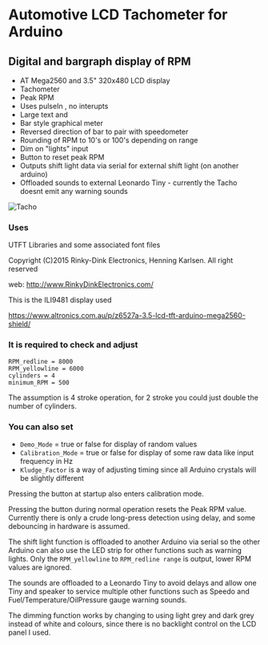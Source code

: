 # Automotive LCD Tachometer for Arduino
## Digital and bargraph display of RPM

- AT Mega2560 and 3.5" 320x480 LCD display
- Tachometer
- Peak RPM
- Uses pulseIn , no interupts
- Large text and
- Bar style graphical meter
- Reversed direction of bar to pair with speedometer
- Rounding of RPM to 10's or 100's depending on range
- Dim on "lights" input
- Button to reset peak RPM
- Outputs shift light data via serial for external shift light (on another arduino)
- Offloaded sounds to external Leonardo Tiny - currently the Tacho doesnt emit any warning sounds


![Tacho](https://user-images.githubusercontent.com/41600026/235329704-6a54a9bf-f901-4835-ae28-00de2161cee2.PNG)


### Uses 
UTFT Libraries and some associated font files

Copyright (C)2015 Rinky-Dink Electronics, Henning Karlsen. All right reserved

web: http://www.RinkyDinkElectronics.com/

This is the ILI9481 display used

https://www.altronics.com.au/p/z6527a-3.5-lcd-tft-arduino-mega2560-shield/


### It is required to check and adjust

```
RPM_redline = 8000
RPM_yellowline = 6000
cylinders = 4
minimum_RPM = 500
```
The assumption is 4 stroke operation, for 2 stroke you could just double the number of cylinders.

### You can also set
- `Demo_Mode` = true or false for display of random values
- `Calibration_Mode` = true or false for display of some raw data like input frequency in Hz
- `Kludge_Factor` is a way of adjusting timing since all Arduino crystals will be slightly different

Pressing the button at startup also enters calibration mode.

Pressing the button during normal operation resets the Peak RPM value.
Currently there is only a crude long-press detection using delay, and some debouncing in hardware is assumed.

The shift light function is offloaded to another Arduino via serial so the other Arduino can also use the LED strip for other functions such as warning lights.
Only the `RPM_yellowline` to `RPM_redline range` is output, lower RPM values are ignored.

The sounds are offloaded to a Leonardo Tiny to avoid delays and allow one Tiny and speaker to service multiple other functions such as Speedo and Fuel/Temperature/OilPressure gauge warning sounds.

The dimming function works by changing to using light grey and dark grey instead of white and colours, since there is no backlight control on the LCD panel I used.
